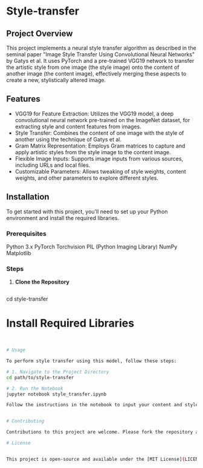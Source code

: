 # Style-transfer


## Project Overview
This project implements a neural style transfer algorithm as described in the seminal paper "Image Style Transfer Using Convolutional Neural Networks" by Gatys et al. It uses PyTorch and a pre-trained VGG19 network to transfer the artistic style from one image (the style image) onto the content of another image (the content image), effectively merging these aspects to create a new, stylistically altered image.

## Features
- VGG19 for Feature Extraction: Utilizes the VGG19 model, a deep convolutional neural network pre-trained on the ImageNet dataset, for extracting style and content features from images.
- Style Transfer: Combines the content of one image with the style of another using the technique of Gatys et al.
- Gram Matrix Representation: Employs Gram matrices to capture and apply artistic styles from the style image to the content image.
- Flexible Image Inputs: Supports image inputs from various sources, including URLs and local files.
- Customizable Parameters: Allows tweaking of style weights, content weights, and other parameters to explore different styles.

## Installation
To get started with this project, you'll need to set up your Python environment and install the required libraries.

### Prerequisites
Python 3.x
PyTorch
Torchvision
PIL (Python Imaging Library)
NumPy
Matplotlib

### Steps
1. **Clone the Repository**
   ```bash git clone https://github.com/your-username/style-transfer.git
cd style-transfer


# Install Required Libraries

```bash pip install torch torchvision numpy matplotlib pillow


# Usage

To perform style transfer using this model, follow these steps:

# 1. Navigate to the Project Directory
cd path/to/style-transfer

# 2. Run the Notebook
jupyter notebook style_transfer.ipynb

Follow the instructions in the notebook to input your content and style images, and observe the style transfer process.


# Contributing

Contributions to this project are welcome. Please fork the repository and submit a pull request with your proposed changes.

# License


This project is open-source and available under the [MIT License](LICENSE).

